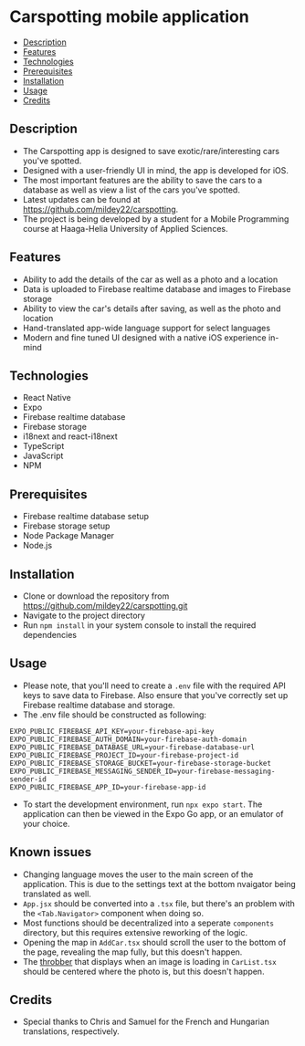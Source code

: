 # Carspotting mobile application

- [Description](#description)
- [Features](#features)
- [Technologies](#technologies)
- [Prerequisites](#prerequisites)
- [Installation](#installation)
- [Usage](#usage)
- [Credits](#credits)

## Description

- The Carspotting app is designed to save exotic/rare/interesting cars you've spotted.
- Designed with a user-friendly UI in mind, the app is developed for iOS.
- The most important features are the ability to save the cars to a database as well as view a list of the cars you've spotted.
- Latest updates can be found at https://github.com/mildey22/carspotting.
- The project is being developed by a student for a Mobile Programming course at Haaga-Helia University of Applied Sciences.

## Features

- Ability to add the details of the car as well as a photo and a location
- Data is uploaded to Firebase realtime database and images to Firebase storage
- Ability to view the car's details after saving, as well as the photo and location
- Hand-translated app-wide language support for select languages
- Modern and fine tuned UI designed with a native iOS experience in-mind

## Technologies

- React Native
- Expo
- Firebase realtime database
- Firebase storage
- i18next and react-i18next 
- TypeScript
- JavaScript
- NPM

## Prerequisites

- Firebase realtime database setup
- Firebase storage setup
- Node Package Manager
- Node.js

## Installation

- Clone or download the repository from https://github.com/mildey22/carspotting.git
- Navigate to the project directory
- Run ```npm install``` in your system console to install the required dependencies

## Usage

- Please note, that you'll need to create a ```.env``` file with the required API keys to save data to Firebase. Also ensure that you've correctly set up Firebase realtime database and storage.
- The .env file should be constructed as following: 
```.env
EXPO_PUBLIC_FIREBASE_API_KEY=your-firebase-api-key
EXPO_PUBLIC_FIREBASE_AUTH_DOMAIN=your-firebase-auth-domain
EXPO_PUBLIC_FIREBASE_DATABASE_URL=your-firebase-database-url
EXPO_PUBLIC_FIREBASE_PROJECT_ID=your-firebase-project-id
EXPO_PUBLIC_FIREBASE_STORAGE_BUCKET=your-firebase-storage-bucket
EXPO_PUBLIC_FIREBASE_MESSAGING_SENDER_ID=your-firebase-messaging-sender-id
EXPO_PUBLIC_FIREBASE_APP_ID=your-firebase-app-id
```
- To start the development environment, run ```npx expo start```. The application can then be viewed in the Expo Go app, or an emulator of your choice.

## Known issues

- Changing language moves the user to the main screen of the application. This is due to the settings text at the bottom nvaigator being translated as well.
- ```App.jsx``` should be converted into a ```.tsx``` file, but there's an problem with the ```<Tab.Navigator>``` component when doing so.
- Most functions should be decentralized into a seperate `components` directory, but this requires extensive reworking of the logic.
- Opening the map in ```AddCar.tsx``` should scroll the user to the bottom of the page, revealing the map fully, but this doesn't happen.
- The [throbber](https://en.wikipedia.org/wiki/Throbber) that displays when an image is loading in ```CarList.tsx``` should be centered where the photo is, but this doesn't happen.
 
## Credits

- Special thanks to Chris and Samuel for the French and Hungarian translations, respectively.
